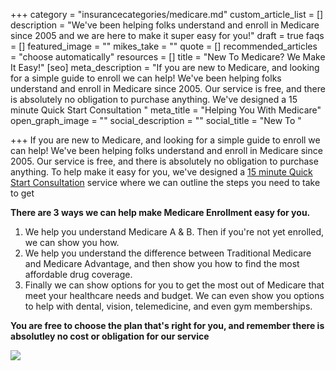 +++
category = "insurancecategories/medicare.md"
custom_article_list = []
description = "We've been helping folks understand and enroll in Medicare since 2005 and we are here to make it super easy for you!"
draft = true
faqs = []
featured_image = ""
mikes_take = ""
quote = []
recommended_articles = "choose automatically"
resources = []
title = "New To Medicare? We Make It Easy!"
[seo]
meta_description = "If you are new to Medicare, and looking for a simple guide to enroll we can help! We've been helping folks understand and enroll in Medicare since 2005. Our service is free, and there is absolutely no obligation to purchase anything. We've designed a 15 minute Quick Start Consultation "
meta_title = "Helping You With Medicare"
open_graph_image = ""
social_description = ""
social_title = "New To "

+++
If you are new to Medicare, and looking for a simple guide to enroll we can help! We've been helping folks understand and enroll in Medicare since 2005. Our service is free, and there is absolutely no obligation to purchase anything. To help make it easy for you, we've designed a [15 minute Quick Start Consultation](https://letsmeet.io/insurancesmart/new-to-medicare "New To Medicare Quick Start Consultation") service where we can outline the steps you need to take to get

**There are 3 ways we can help make Medicare Enrollment easy for you.**

1. We help you understand Medicare A & B. Then if you're not yet enrolled, we can show you how.
2. We help you understand the difference between Traditional Medicare and Medicare Advantage, and then show you how to find the most affordable drug coverage.
3. Finally we can show options for you to get the most out of Medicare that meet your healthcare needs and budget. We can even show you options to help with dental, vision, telemedicine, and even gym memberships.

**You are free to choose the plan that's right for you, and remember there is absolutley no cost or obligation for our service**

[![](https://res.cloudinary.com/modii/v1612839179/insurancesmart/Medicare_What_s_Covered_App_For_Ipad_mhimfe.jpg)](https://apps.apple.com/us/app/whats-covered/id1444143600 "Understanding Medicare Apple App")
